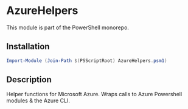 # AzureHelpers

This module is part of the PowerShell monorepo.

## Installation

```powershell
Import-Module (Join-Path $(PSScriptRoot) AzureHelpers.psm1)
```

## Description

Helper functions for Microsoft Azure. Wraps calls to Azure Powershell modules & the Azure CLI.
